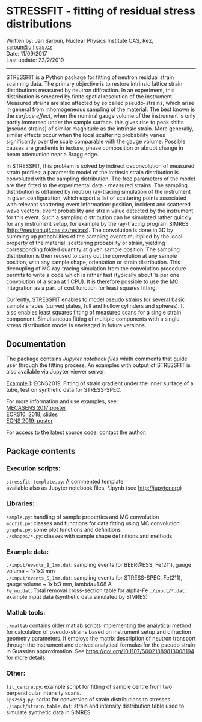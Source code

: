 # STRESSFIT - fitting of residual stress distributions
Written by: Jan Saroun, Nuclear Physics Institute CAS, Rez, saroun@ujf.cas.cz  
Date: 11/09/2017  
Last update: 23/2/2019

-------------------

STRESSFIT is a Python package for fitting of neutron residual strain scanning data. The primary objective is to restore intrinsic lattice strain distributions measured by neutron diffraction. In an experiment, this distribution is smeared by finite spatial resolution of the instrument. Measured strains are also affected by so called pseudo-strains, which arise in general from inhomogeneous sampling of the material. The best known is the *surface effect*, when the nominal gauge volume of the instrument is only partly immersed under the sample surface. this gives rise to peak shifts (pseudo strains) of similar magnitude as the intrinsic strain. More generally, similar effects occur when the local scattering probability varies significantly over the scale comparable with the gauge volume. Possible causes are gradients in texture, phase composition or abrupt change in beam attenuation near a Bragg edge.

In STRESSFIT, this problem is solved by indirect deconvolution of measured strain profiles: a parametric model of the intrinsic strain distribution is convoluted with the sampling distribution. The free parameters of the model are then fitted to the experimental data - measured strains. The sampling distribution is obtained by neutron ray-tracing simulation of the instrument in given configuration, which export a list of scattering points associated with relevant scattering event information: position, incident and scattered wave vectors, event probability and strain value detected by the instrument for this event. Such a sampling distribution can be simulated rather quickly for any instrument setup, for example by the ray-tracing program SIMRES (http://neutron.ujf.cas.cz/restrax). The convolution is done in 3D by summing up probabilities of the sampling events multiplied by the local property of the material: scattering probability or strain, yielding corresponding folded quantity at given sample position. The sampling distribution is then reused to carry out the convolution at any sample position, with any sample shape, orientation or strain distribution. This decoupling of MC ray-tracing simulation from the convolution procedure permits to write a code which is rather fast (typically about 1s per one convolution of a scan  at 1 CPU). It is therefore possible to use the MC integration as a part of cost function for least squares fitting.
</p><p>
Currently, STRESSFIT enables to model pseudo strains for several basic sample shapes (curved plates, full and hollow cylinders and spheres). It also enables least squares fitting of measured scans for a single strain component. Simultaneous fitting of multiple components with a single stress distribution model is envisaged in future versions.

</p>

## Documentation

The package contains *Jupyter notebook files* whith comments that guide user through the fitting process. An examples with output of STRESSFIT is also available via Jupyter viewer server:
<p>
<a href='http://nbviewer.jupyter.org/url/neutron.ujf.cas.cz/restrax/download/stressfit/stressfit_example1.ipynb'>
Example 1</a>: ECNS2019, Fitting of strain gradient under the inner surface of a tube, test on synthetic data for STRESS-SPEC.
</p>
<p>
For more information and use examples, see: <br/>
<a href='http://neutron.ujf.cas.cz/restrax/download/stressfit/saroun_MECASENS_2017.pdf'>MECASENS 2017 poster</a><br/>
<a href='http://neutron.ujf.cas.cz/restrax/download/stressfit/ECRS2018_stressfit.pdf'>ECRS10, 2018, slides</a><br/>
<a href='http://neutron.ujf.cas.cz/restrax/download/stressfit/saroun_ECNS2019_poster.pdf'>ECNS 2019, poster</a> <br/>
</p>
<p>
For access to the latest source code, contact the author.
</p>


## Package contents

### Execution scripts:

`stressfit-template.py`:	A commented template  
available also as Jupyter notebook  files, *.ipynb (see http://jupyter.org)  

### Libraries:

`sample.py`: handling of sample properties and MC convolution  
`mccfit.py`: classes and functions for data fitting using MC convolution  
`graphs.py`: some plot functions and definitions  
`./shapes/*.py`: classes with sample shape definitions and methods  

### Example data:
`./input/events_B_1mm.dat`: sampling events for BEER@ESS, Fe(211), gauge volume ~ 1x1x3 mm  
`./input/events_S_1mm.dat`: sampling events for STRESS-SPEC, Fe(211), gauge volume  ~ 1x1x3 mm, lambda=1.68 A  
`Fe_mu.dat`: Total removal cross-section table for alpha-Fe
`./input/*.dat`: example input data (synthetic data simulated by SIMRES)

### Matlab tools:
`./matlab` contains older matlab scripts implementing the analytical method for calculation of pseudo-strains based on instrument setup and difraction geometry parameters. It employs the matrix description of neutron transport through the instrument and derives analytical formulas for the pseudo strain in Guassian approximation. See https://doi.org/10.1107/S0021889813008194 for more details. 

### Other:

`fit_centre.py`:	example script for fitting of sample centre from two perpendicular intensity scans.  
`eps2sig.py`: script for conversion of strain distributions to stresses  
`./input/strain_table.dat`:   strain and intensity distribution table used to simulate synthetic data in SIMRES
